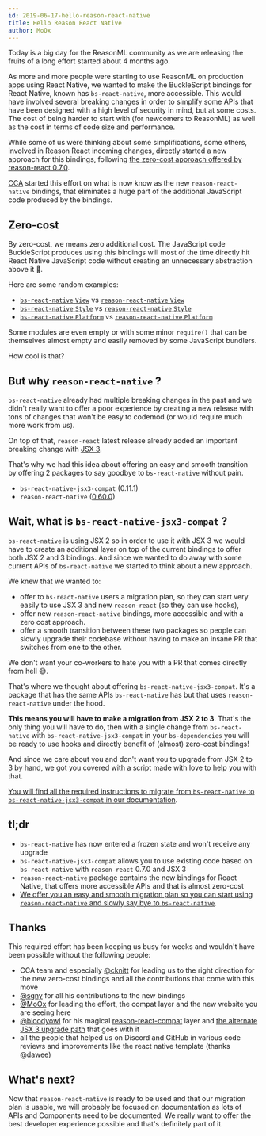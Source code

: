```yaml
---
id: 2019-06-17-hello-reason-react-native
title: Hello Reason React Native
author: MoOx
---
```


Today is a big day for the ReasonML community as we are releasing the fruits of
a long effort started about 4 months ago.

As more and more people were starting to use ReasonML on production apps using
React Native, we wanted to make the BuckleScript bindings for React Native,
known has `bs-react-native`, more accessible. This would have involved several
breaking changes in order to simplify some APIs that have been designed with a
high level of security in mind, but at some costs. The cost of being harder to
start with (for newcomers to ReasonML) as well as the cost in terms of code size
and performance.

While some of us were thinking about some simplifications, some others, involved
in Reason React incoming changes, directly started a new approach for this
bindings, following
[the zero-cost approach offered by reason-react 0.7.0](https://reasonml.github.io/reason-react/blog/2019/04/10/react-hooks).

[CCA](https://www.cca.io) started this effort on what is now know as the new
`reason-react-native` bindings, that eliminates a huge part of the additional
JavaScript code produced by the bindings.

## Zero-cost

By zero-cost, we means zero additional cost. The JavaScript code BuckleScript
produces using this bindings will most of the time directly hit React Native
JavaScript code without creating an unnecessary abstraction above it 🙌.

Here are some random examples:

- [`bs-react-native` `View`](https://github.com/reasonml-community/reason-react-native/blob/958cd4e3a5ffa303304a0b2404cd53b5f49e649f/bs-react-native/src/components/ViewProps.bs.js)
  vs
  [`reason-react-native` `View`](https://github.com/reasonml-community/reason-react-native/blob/958cd4e3a5ffa303304a0b2404cd53b5f49e649f/reason-react-native/src/components/View.bs.js)
- [`bs-react-native` `Style`](https://github.com/reasonml-community/reason-react-native/blob/958cd4e3a5ffa303304a0b2404cd53b5f49e649f/bs-react-native/src/style.bs.js)
  vs
  [`reason-react-native` `Style`](https://github.com/reasonml-community/reason-react-native/blob/958cd4e3a5ffa303304a0b2404cd53b5f49e649f/reason-react-native/src/apis/Style.bs.js)
- [`bs-react-native` `Platform`](https://github.com/reasonml-community/reason-react-native/blob/958cd4e3a5ffa303304a0b2404cd53b5f49e649f/bs-react-native/src/platform.bs.js)
  vs
  [`reason-react-native` `Platform`](https://github.com/reasonml-community/reason-react-native/blob/958cd4e3a5ffa303304a0b2404cd53b5f49e649f/reason-react-native/src/apis/Platform.bs.js)

Some modules are even empty or with some minor `require()` that can be
themselves almost empty and easily removed by some JavaScript bundlers.

How cool is that?

## But why `reason-react-native` ?

`bs-react-native` already had multiple breaking changes in the past and we
didn't really want to offer a poor experience by creating a new release with
tons of changes that won't be easy to codemod (or would require much more work
from us).

On top of that, `reason-react` latest release already added an important
breaking change with
[JSX 3](https://reasonml.github.io/reason-react/docs/en/jsx).

That's why we had this idea about offering an easy and smooth transition by
offering 2 packages to say goodbye to `bs-react-native` without pain.

- `bs-react-native-jsx3-compat` (0.11.1)
- `reason-react-native`
  ([0.60.0](/reason-react-native/en/docs/install/#note-about-reason-react-native-version-number))

## Wait, what is `bs-react-native-jsx3-compat` ?

`bs-react-native` is using JSX 2 so in order to use it with JSX 3 we would have
to create an additional layer on top of the current bindings to offer both JSX 2
and 3 bindings. And since we wanted to do away with some current APIs of
`bs-react-native` we started to think about a new approach.

We knew that we wanted to:

- offer to `bs-react-native` users a migration plan, so they can start very
  easily to use JSX 3 and new `reason-react` (so they can use hooks),
- offer new `reason-react-native` bindings, more accessible and with a zero cost
  approach.
- offer a smooth transition between these two packages so people can slowly
  upgrade their codebase without having to make an insane PR that switches from
  one to the other.

We don't want your co-workers to hate you with a PR that comes directly from
hell 😅.

That's where we thought about offering `bs-react-native-jsx3-compat`. It's a
package that has the same APIs `bs-react-native` has but that uses
`reason-react-native` under the hood.

**This means you will have to make a migration from JSX 2 to 3**. That's the
only thing you will have to do, then with a single change from `bs-react-native`
with `bs-react-native-jsx3-compat` in your `bs-dependencies` you will be ready
to use hooks and directly benefit of (almost) zero-cost bindings!

And since we care about you and don't want you to upgrade from JSX 2 to 3 by
hand, we got you covered with a script made with love to help you with that.

[You will find all the required instructions to migrate from `bs-react-native` to `bs-react-native-jsx3-compat` in our documentation](/reason-react-native/en/docs/migration/jsx3/).

## tl;dr

- `bs-react-native` has now entered a frozen state and won't receive any upgrade
- `bs-react-native-jsx3-compat` allows you to use existing code based on
  `bs-react-native` with `reason-react` 0.7.0 and JSX 3
- `reason-react-native` package contains the new bindings for React Native, that
  offers more accessible APIs and that is almost zero-cost
- [We offer you an easy and smooth migration plan so you can start using `reason-react-native` and slowly say bye to `bs-react-native`](/reason-react-native/en/docs/migration/jsx3/).

## Thanks

This required effort has been keeping us busy for weeks and wouldn't have been
possible without the following people:

- CCA team and especially [@cknitt](https://github.com/cknitt) for leading us to
  the right direction for the new zero-cost bindings and all the contributions
  that come with this move
- [@sgny](https://github.com/sgny) for all his contributions to the new bindings
- [@MoOx](https://github.com/MoOx) for leading the effort, the compat layer and
  the new website you are seeing here
- [@bloodyowl](https://github.com/bloodyowl) for his magical
  [reason-react-compat](https://github.com/bloodyowl/reason-react-compat) layer
  and
  [the alternate JSX 3 upgrade path](https://bloodyowl.github.io/blog/2019-04-19-an-alternative-migration-path-for-reason-react/)
  that goes with it
- all the people that helped us on Discord and GitHub in various code reviews
  and improvements like the react native template (thanks
  [@dawee](https://github.com/dawee))

## What's next?

Now that `reason-react-native` is ready to be used and that our migration plan
is usable, we will probably be focused on documentation as lots of APIs and
Components need to be documented. We really want to offer the best developer
experience possible and that's definitely part of it.
